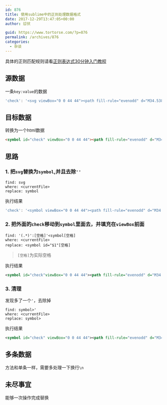 ```yaml
---
id: 876
title: 使用sublime中的正则处理数据格式
date: 2017-12-29T13:47:05+00:00
author: 愆伏

guid: https://www.tortorse.com/?p=876
permalink: /archives/876
categories:
  - 杂谈
---
```

具体的正则匹配规则请看[正则表达式30分钟入门教程](https://deerchao.net/tutorials/regex/regex.htm#mission)

## 源数据

一条`key:value`的数据

```javascript
'check': '<svg viewBox="0 0 44 44"><path fill-rule="evenodd" d="M34.538 8L38 11.518 17.808 32 8 22.033l3.462-3.518 6.346 6.45z"/></svg>'
```

## 目标数据

转换为一个html数据

```html
<symbol id="check" viewBox="0 0 44 44"><path fill-rule="evenodd" d="M34.538 8L38 11.518 17.808 32 8 22.033l3.462-3.518 6.346 6.45z"/></symbol>
```

## 思路

### 1.  把`svg`替换为`symbol`,并且去除`''`

```shell
find: svg
where: <currentFile>
replace: symbol
```

执行结果
```javascript
'check': '<symbol viewBox="0 0 44 44"><path fill-rule="evenodd" d="M34.538 8L38 11.518 17.808 32 8 22.033l3.462-3.518 6.346 6.45z"/></symbol>'
```

### 2.  把外面的`check`移动到`symbol`里面去，并填充在`viewBox`前面

```shell
find: '(.*)':[空格]'<symbol[空格]
where: <currentFile>
replace: <symbol id="$1"[空格]
```
> `[空格]`为实际空格

执行结果
```svg
<symbol id="check"viewBox="0 0 44 44"><path fill-rule="evenodd" d="M34.538 8L38 11.518 17.808 32 8 22.033l3.462-3.518 6.346 6.45z"/></symbol>'
```

### 3. 清理
发现多了一个`'`，去除掉
```shell
find: symbol>'
where: <currentFile>
replace: symbol>
```

执行结果
```svg
<symbol id="check" viewBox="0 0 44 44"><path fill-rule="evenodd" d="M34.538 8L38 11.518 17.808 32 8 22.033l3.462-3.518 6.346 6.45z"/></symbol>
```

## 多条数据

方法和单条一样，需要多处理一下换行`\n`

## 未尽事宜

能够一次操作完成替换